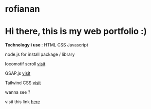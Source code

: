 # rofianan

<h1>Hi there, this is my web portfolio :)</h1>
<p>
    <b>Technology i use :</b>
    HTML
    CSS
   Javascript
<p>
    node.js for install package / library
<p>
   locomotif scroll 
    <a href="https://locomotivemtl.github.io/locomotive-scroll/">visit</a>
<p>
  GSAP.js
<a href="https://greensock.com/gsap/">visit</a>
 <p>
    Tailwind CSS
<a href="https://tailwindcss.com/">visit</a>
<p>
wanna see ?
<p>
visit this link 
<a href="https://rfanan.netlify.app" target="_blank">here</a>

